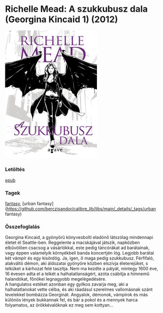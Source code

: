 # <a name="id_1509">Richelle Mead: A szukkubusz dala (Georgina Kincaid 1) (2012)</a>
<img src="https://github.com/BercziSandor/calibre_lib/raw/main/libs/main/Richelle%20Mead/A%20szukkubusz%20dala%20%281509%29/cover.jpg" alt="cover" width="300"/>

### Letöltés
[epub](https://github.com/BercziSandor/calibre_lib/raw/main/libs/main/Richelle%20Mead/A%20szukkubusz%20dala%20%281509%29/A%20szukkubusz%20dala%20-%20Richelle%20Mead.epub)

### Tagek
[fantasy](https://github.com/berczisandor/calibre_lib/libs/main/_details/_tags/fantasy), [urban fantasy](https://github.com/berczisandor/calibre_lib/libs/main/_details/_tags/urban fantasy)

### Összefoglalás
<div>
<p>Georgina Kincaid, a gyönyörű könyvesbolti eladónő látszólag mindennapi életet él Seattle-ben. Reggelente a macskájával játszik, napközben elbűvölően csacsog a vásárlókkal, este pedig táncórákat ad barátainak, vagy éppen valamelyik környékbeli banda koncertjén lóg. Legjobb barátai két vámpír és egy kisördög. Ja, igen, ő maga pedig szukkubusz. Férfifaló, alakváltó démon, aki áldozatai gyönyöre közben elszívja életerejüket, s lelküket a kárhozat felé taszítja. Nem ma kezdte a pályát, mintegy 1600 éve, 16 évesen adta el a lelkét a halhatatlanságért, azóta csábítja a hímnemű halandókat, főnökei legnagyobb megelégedésére.<br>A hangulatos estéket azonban egy gyilkos zavarja meg, aki a halhatatlanokat vette célba, és aki ráadásul szerelmes vallomásnak szánt levelekkel bombázza Georginát. Angyalok, démonok, vámpírok és más különös lények bukkannak fel, és bár a pokol és a mennyek harca folyamatos, az örökkévalóknak ez meg sem kottyan…</p></div>


